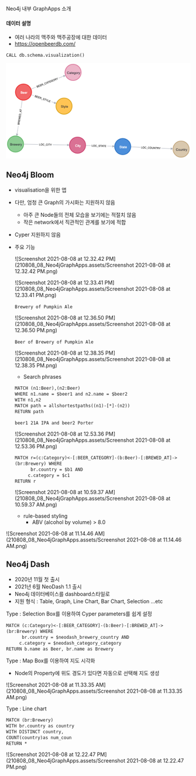 Neo4j 내부 GraphApps 소개 

#### 데이터 설명

* 여러 나라의 맥주와 맥주공장에 대한 데이터
* https://openbeerdb.com/

```cypher
CALL db.schema.visualization()
```

![graph-8387185](210808_08_Neo4jGraphApps.assets/graph-8387185.png)

## Neo4j Bloom

* visualisation을 위한 앱

* 다만, 엄청 큰 Graph의 가시화는 지원하지 않음

  * 아주 큰 Node들의 전체 모습을 보기에는 적절치 않음
  * 작은 network에서 직관적인 관계를 보기에 적합 

* Cyper 지원하지 않음

* 주요 기능

  

  ![Screenshot 2021-08-08 at 12.32.42 PM](210808_08_Neo4jGraphApps.assets/Screenshot 2021-08-08 at 12.32.42 PM.png)

  

  ![Screenshot 2021-08-08 at 12.33.41 PM](210808_08_Neo4jGraphApps.assets/Screenshot 2021-08-08 at 12.33.41 PM.png)

  `Brewery of Pumpkin Ale`

  

  ![Screenshot 2021-08-08 at 12.36.50 PM](210808_08_Neo4jGraphApps.assets/Screenshot 2021-08-08 at 12.36.50 PM.png)

  `Beer of Brewery of Pumpkin Ale`

  

  ![Screenshot 2021-08-08 at 12.38.35 PM](210808_08_Neo4jGraphApps.assets/Screenshot 2021-08-08 at 12.38.35 PM.png)

  

  * Search phrases 

  ```cypher
  MATCH (n1:Beer),(n2:Beer)
  WHERE n1.name = $beer1 and n2.name = $beer2
  WITH n1,n2
  MATCH path = allshortestpaths((n1)-[*]-(n2))
  RETURN path
  ```

  `beer1 21A IPA and beer2 Porter`

  

  ![Screenshot 2021-08-08 at 12.53.36 PM](210808_08_Neo4jGraphApps.assets/Screenshot 2021-08-08 at 12.53.36 PM.png)

  

  ```cypher
  MATCH r=(c:Category)<-[:BEER_CATEGORY]-(b:Beer)-[:BREWED_AT]->(br:Brewery) WHERE
        br.country = $b1 AND
       c.category = $c1
  RETURN r
  ```

  

  ![Screenshot 2021-08-08 at 10.59.37 AM](210808_08_Neo4jGraphApps.assets/Screenshot 2021-08-08 at 10.59.37 AM.png)

  * rule-based styling
    * ABV (alcohol by volume) > 8.0 

![Screenshot 2021-08-08 at 11.14.46 AM](210808_08_Neo4jGraphApps.assets/Screenshot 2021-08-08 at 11.14.46 AM.png)

## Neo4j Dash

* 2020년 11월 첫 출시
* 2021년 6월 NeoDash 1.1 출시
* Neo4j 데이터베이스를 dashboard스타일로 
* 지원 형식 : Table, Graph, Line Chart, Bar Chart, Selection ...etc

Type : Selection Box를 이용하여 Cyper parameters를 쉽게 설정 

```cypher
MATCH (c:Category)<-[:BEER_CATEGORY]-(b:Beer)-[:BREWED_AT]->(br:Brewery) WHERE
      br.country = $neodash_brewery_country AND
     c.category = $neodash_category_category
RETURN b.name as Beer, br.name as Brewery
```



Type : Map Box를 이용하여 지도 시각화 

* Node의 Property에 위도 경도가 있다면 자동으로 선택해 지도 생성



![Screenshot 2021-08-08 at 11.33.35 AM](210808_08_Neo4jGraphApps.assets/Screenshot 2021-08-08 at 11.33.35 AM.png)



Type : Line chart

```cypher
MATCH (br:Brewery) 
WITH br.country as country 
WITH DISTINCT country, 
COUNT(country)as num_coun 
RETURN *
```

![Screenshot 2021-08-08 at 12.22.47 PM](210808_08_Neo4jGraphApps.assets/Screenshot 2021-08-08 at 12.22.47 PM.png)

